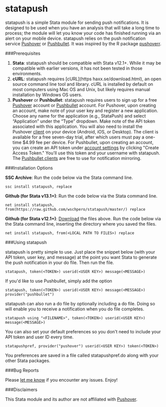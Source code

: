 # statapush
statapush is a simple Stata module for sending push notifications. It is designed to be used when you have an analysis that will take a long time to process; the module will let you know your code has finished running via an alert on your mobile device. statapush relies on the push notification service [Pushover](https://pushover.net) or [Pushbullet](https://www.pushbullet.com). It was inspired by the R package [pushoverr](https://github.com/briandconnelly/pushoverr). 

###Prerequisites

1. **Stata**: statapush should be compatible with Stata v12.1+. While it may be compatible with earlier versions, it has not been tested in those environments.
2. **cURL**:  statapush requires [cURL](https haxx.se/download.html), an open source command line tool and library. cURL is installed by default on most computers using Mac OS and Unix, but likely requires manual installation by Windows OS users.
3. **Pushover** or **Pushbullet**:  statapush requires users to sign up for a free [Pushover](https://pushover.net) account or [Pushbullet](https://www.pushbullet.com) account. For Pushover, upon creating an account, make note of your user key and register a new application. Choose any name for the application (e.g., StataPush) and select “Application” under the “Type” dropdown. Make note of the API token associated with this application. You will also need to install the Pushover [client](https://pushover.net/clients) on your device (Android, iOS, or Desktop). The client is available for a free seven-day trial, after which users must pay a one-time $4.99 fee per device. For Pushbullet, upon creating an account, you can create an API token under [account settings](https://www.pushbullet.com/#settings/account) by clicking "Create Access Token." You'll use this token and your username with statapush. The [Pushbullet clients](https://www.pushbullet.com/apps) are free to use for notification mirroring. 

###Installation Options

**SSC Archive**: Run the code below via the Stata command line.
	
	ssc install statapush, replace

**Github (for Stata v13.1+)**: Run the code below via the Stata command line.

	net install statapush, from(https://raw.github.com/wschpero/statapush/master/) replace

**Github (for Stata v12.1+)**: [Download](https://github.com/wschpero/statapush/archive/master.zip) the files above. Run the code below via the Stata command line, inserting the directory where you saved the files.

	net install statapush, from(<LOCAL PATH TO FILES>) replace

###Using statapush

statapush is pretty simple to use. Just place the snippet below (with your API token, user key, and message) at the point you want Stata to generate the push notification in your do file. Then run the file.

	statapush, token(<TOKEN>) userid(<USER KEY>) message(<MESSAGE>)

If you'd like to use Pushbullet, simply add the option

    statapush, token(<TOKEN>) userid(<USER KEY>) message(<MESSAGE>) provider("pushbullet")

statapush can also run a do file by optionally including a do file. Doing so will enable you to receive a notification when you do file completes.

    statapush using "<FILENAME>", token(<TOKEN>) userid(<USER KEY>) message(<MESSAGE>)

You can also set your default preferences so you don't need to include your API token and user ID every time.

    statapushpref, provider("pushover") userid(<USER KEY>) token(<TOKEN>)

You preferences are saved in a file called statapushpref.do along with your other Stata packages.

###Bug Reports

Please [let me know](https://github.com/wschpero/statapush/issues) if you encounter any issues. Enjoy!

###Disclaimers

This Stata module and its author are not affiliated with [Pushover](https://pushover.net).
